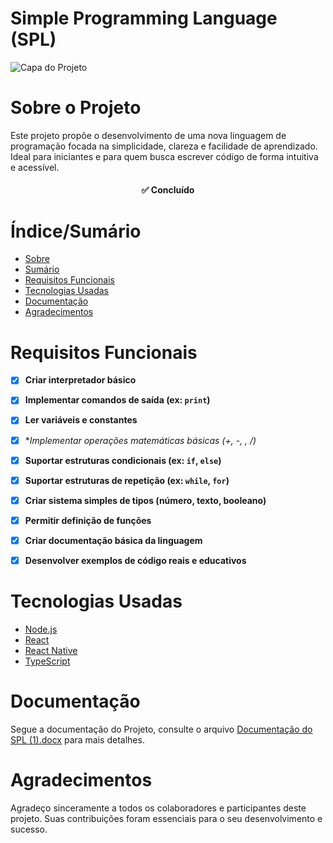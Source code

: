 # Simple Programming Language (SPL)


![Capa do Projeto]("[capa-github](https://github.com/user-attachments/assets/55cdbd38-dfc3-427c-86b9-71148e899ad8)")

# Sobre o Projeto

Este projeto propõe o desenvolvimento de uma nova linguagem de programação focada na simplicidade, clareza e facilidade de aprendizado. Ideal para iniciantes e para quem busca escrever código de forma intuitiva e acessível.

<h4 align="center"> 
	✅ Concluído
</h4>

# Índice/Sumário

* [Sobre](#sobre-o-projeto)
* [Sumário](#índice/sumário)
* [Requisitos Funcionais](#requisitos-funcionais)
* [Tecnologias Usadas](#tecnologias-usadas)
* [Documentação](#Documentação)
* [Agradecimentos](#agradecimentos)


# Requisitos Funcionais

* [x] **Criar interpretador básico**
* [x] **Implementar comandos de saída (ex: `print`)**
* [x] **Ler variáveis e constantes**
* [x] \**Implementar operações matemáticas básicas (+, -, *, /)**
* [x] **Suportar estruturas condicionais (ex: `if`, `else`)**
* [x] **Suportar estruturas de repetição (ex: `while`, `for`)**
* [x] **Criar sistema simples de tipos (número, texto, booleano)**
* [x] **Permitir definição de funções**
* [x] **Criar documentação básica da linguagem**
* [x] **Desenvolver exemplos de código reais e educativos**


# Tecnologias Usadas

- [Node.js](https://nodejs.org/en/)
- [React](https://pt-br.reactjs.org/)
- [React Native](https://reactnative.dev/)
- [TypeScript](https://www.typescriptlang.org/)


# Documentação

Segue a documentação do Projeto, consulte o arquivo [Documentação do SPL (1).docx](https://github.com/user-attachments/files/20676574/Documentacao.do.SPL.1.docx)
para mais detalhes.

# Agradecimentos

Agradeço sinceramente a todos os colaboradores e participantes deste projeto. Suas contribuições foram essenciais para o seu desenvolvimento e sucesso.

